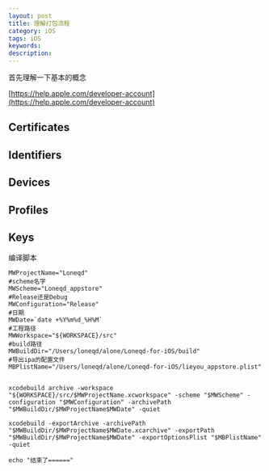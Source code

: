 ```yaml
---
layout: post
title: 理解打包流程
category: iOS
tags: iOS
keywords:
description:
---
```





首先理解一下基本的概念

[https://help.apple.com/developer-account](https://help.apple.com/developer-account)

## Certificates

## Identifiers

## Devices

## Profiles

## Keys





编译脚本



```
MWProjectName="Loneqd"
#scheme名字
MWScheme="Loneqd_appstore"
#Release还是Debug
MWConfiguration="Release"
#日期
MWDate=`date +%Y%m%d_%H%M`
#工程路径
MWWorkspace="${WORKSPACE}/src"
#build路径
MWBuildDir="/Users/loneqd/alone/Loneqd-for-iOS/build"
#导出ipa的配置文件
MBPlistName="/Users/loneqd/alone/Loneqd-for-iOS/lieyou_appstore.plist"


xcodebuild archive -workspace "${WORKSPACE}/src/$MWProjectName.xcworkspace" -scheme "$MWScheme" -configuration "$MWConfiguration" -archivePath "$MWBuildDir/$MWProjectName$MWDate" -quiet

xcodebuild -exportArchive -archivePath "$MWBuildDir/$MWProjectName$MWDate.xcarchive" -exportPath "$MWBuildDir/$MWProjectName$MWDate" -exportOptionsPlist "$MBPlistName" -quiet

echo "结束了======"
```